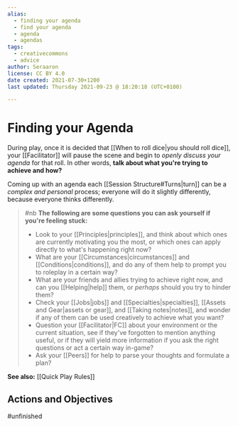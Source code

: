 ```yaml
---
alias:
  - finding your agenda
  - find your agenda
  - agenda
  - agendas
tags:
  - creativecommons
  - advice
author: Seraaron
license: CC BY 4.0
date created: 2021-07-30+1200
last updated: Thursday 2021-09-23 @ 18:20:18 (UTC+0100)

---
```


# Finding your Agenda

During play, once it is decided that [[When to roll dice|you should roll dice]], your [[Facilitator]] will pause the scene and begin to _openly discuss your agenda_ for that roll. In other words, **talk about what you're trying to achieve and how?**

Coming up with an agenda each [[Session Structure#Turns|turn]] can be a _complex and personal_ process; everyone will do it slightly differently, because everyone thinks differently.

> #nb
> **The following are some questions you can ask yourself if you're feeling stuck:**
>
> -   Look to your [[Principles|principles]], and think about which ones are currently motivating you the most, or which ones can apply directly to what's happening right now?
> -   What are your [[Circumstances|circumstances]] and [[Conditions|conditions]], and do any of them help to prompt you to roleplay in a certain way?
> -   What are your friends and allies trying to achieve right now, and can you [[Helping|help]] them, or _perhaps_ should you try to hinder them?
> -   Check your [[Jobs|jobs]] and [[Specialties|specialties]], [[Assets and Gear|assets or gear]], and [[Taking notes|notes]], and wonder if any of them can be used creatively to achieve what you want?
> -   Question your [[Facilitator|FC]] about your environment or the current situation, see if they've forgotten to mention anything useful, or if they will yield more information if you ask the right questions or act a certain way in-game?
> -   Ask your [[Peers]] for help to parse your thoughts and formulate a plan?

**See also:** [[Quick Play Rules]]

## Actions and Objectives
#unfinished 
